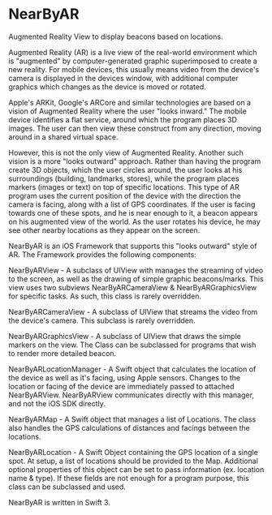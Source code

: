 # NearByAR
Augmented Reality View to display beacons based on locations.

Augmented Reality (AR) is a live view of the real-world environment which is "augmented" by computer-generated graphic superimposed to create a new reality. For mobile devices, this usually means video from the device's camera is displayed in the devices window, with additional computer graphics which changes as the device is moved or rotated.

Apple's ARKit, Google's ARCore and similar technologies are based on a vision of Augmented Reality where the user "looks inward." The mobile device identifies a flat service, around which the program places 3D images. The user can then view these construct from any direction, moving around in a shared virtual space.

However, this is not the only view of Augmented Reality.  Another such vision is a more "looks outward" approach.  Rather than having the program create 3D objects, which the user circles around, the user looks at his surroundings (building, landmarks, stores), while the program places markers (images or text) on top of specific locations.   This type of AR program uses the current position of the device with the direction the camera is facing, along with a list of GPS coordinates.  If the user is facing towards one of these spots, and he is near enough to it, a beacon appears on his augmented view of the world.  As the user rotates his device, he may see other nearby locations as they appear on the screen.

NearByAR is an iOS Framework that supports this "looks outward" style of AR.  The Framework provides the following components:

NearByARView - A subclass of UIView with manages the streaming of video to the screen, as well as the drawing of simple graphic beacons/marks.  This view uses two subviews NearByARCameraView & NearByARGraphicsView for specific tasks. As such, this class is rarely overridden.

NearByARCameraView - A subclass of UIView that streams the video from the device's camera. This subclass is rarely overridden.

NearByARGraphicsView - A subclass of UIView that draws the simple markers on the view.  The Class can be subclassed for programs that wish to render more detailed beacon.

NearByARLocationManager - A  Swift object that calculates the location of the device as well as it's facing, using Apple sensors. Changes to the location or facing of the device are immediately passed to attached NearByARView.  NearByARView communicates directly with this manager, and not the iOS SDK directly.

NearByARMap - A Swift object that manages a list of Locations. The class also handles the GPS calculations of distances and facings between the locations.

NearByARLocation - A Swift Object containing the GPS location of a single spot. At setup, a list of locations should be provided to the Map. Additional optional properties of this object can be set to pass information (ex. location name & type). If these fields are not enough for a program purpose, this class can be subclassed and used.

NearByAR is written in Swift 3.
